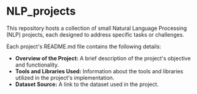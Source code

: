 # NLP_projects

This repository hosts a collection of small Natural Language Processing (NLP) projects, each designed to address specific tasks or challenges.

Each project's README.md file contains the following details:

- **Overview of the Project:** A brief description of the project's objective and functionality.
- **Tools and Libraries Used:** Information about the tools and libraries utilized in the project's implementation.
- **Dataset Source:** A link to the dataset used in the project.
